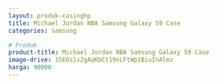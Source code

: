 ```yaml
---
layout: produk-casinghp
title: Michael Jordan NBA Samsung Galaxy S9 Case
categories: samsung

# Produk
product-title: Michael Jordan NBA Samsung Galaxy S9 Case
image-drive: 15EOs1v2gAoKbCt19nLFtWp1BiuInAlmz
harga: 90000
---
```

